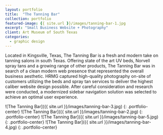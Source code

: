 ```yaml
---
layout: portfolio
title:  "The Tanning Bar"
collection: portfolio
featured-image: {{ site.url }}/images/tanning-bar-1.jpg
excerpt: "Small Business Website + Photography"
client: Art Museum of South Texas
categories:
  - graphic design
---
```


Located in Kingsville, Texas, The Tanning Bar is a fresh and modern take on tanning salons in south Texas. Offering state of the art UV beds, Norvell spray tans and a growing range of other products, The Tanning Bar was in search of a clean modern web presence that represented the overall business aesthetic. HRMG captured high-quality photography on-site of customers utilizing the beds and spray tan services to deliver the highest caliber website design possible. After careful consideration and research were conducted, a modernized sidebar navigation solution was selected to achieve an optimal user experience.

![The Tanning Bar]({{ site.url }}/images/tanning-bar-3.jpg)
{: .portfolio-center}
![The Tanning Bar]({{ site.url }}/images/tanning-bar-2.jpg)
{: .portfolio-center}
![The Tanning Bar]({{ site.url }}/images/tanning-bar-5.jpg)
{: .portfolio-center}
![The Tanning Bar]({{ site.url }}/images/tanning-bar-4.jpg)
{: .portfolio-center}
